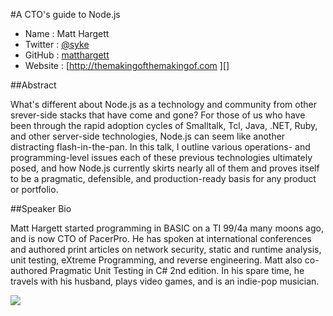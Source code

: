 #A CTO's guide to Node.js

* Name      : Matt Hargett
* Twitter   : [@syke][]
* GitHub    : [matthargett][]
* Website   : [http://themakingofthemakingof.com ][]

##Abstract

What's different about Node.js as a technology and community from other srever-side stacks that have come and gone?
For those of us who have been through the rapid adoption cycles of Smalltalk, Tcl, Java, .NET, Ruby, and other server-side technologies,
Node.js can seem like another distracting flash-in-the-pan. In this talk, I outline various operations- and programming-level
issues each of these previous technologies ultimately posed, and how Node.js currently skirts nearly all of them and 
proves itself to be a pragmatic, defensible, and production-ready basis for any product or portfolio.

##Speaker Bio

Matt Hargett started programming in BASIC on a TI 99/4a many moons ago, and is now CTO of PacerPro. 
He has spoken at international conferences and authored print articles on network security, static and runtime analysis,
unit testing, eXtreme Programming, and reverse engineering. Matt also co-authored Pragmatic Unit Testing in C# 2nd edition. 
In his spare time, he travels with his husband, plays video games, and is an indie-pop musician. 

![](https://scontent-b-sjc.xx.fbcdn.net/hphotos-ash3/t1.0-9/1017536_10151757220430185_918701931_n.jpg)


[@syke]:http://twitter.com/syke
[matthargett]:http://github.com/matthargett
[themakingofthemakingof]:http://themakingofthemakingof.com
[pacerpro.com]:http://www.pacerpro.com

